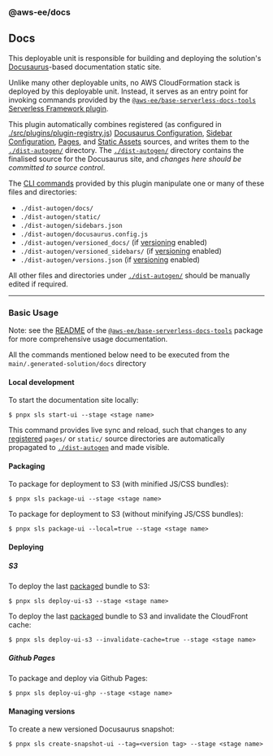 ### @aws-ee/docs

## Docs

This deployable unit is responsible for building and deploying the solution's [Docusaurus](https://v2.docusaurus.io/)-based documentation static site.

Unlike many other deployable units, no AWS CloudFormation stack is deployed by this deployable unit. Instead, it serves as an entry point for invoking commands provided by the [`@aws-ee/base-serverless-docs-tools`](../../../components/base/packages/serverless-docs-tools) [Serverless Framework plugin](https://www.serverless.com/framework/docs/providers/aws/guide/plugins/).

This plugin automatically combines registered (as configured in [./src/plugins/plugin-registry.js](./src/plugins/plugin-registry.js)) [Docusaurus Configuration](https://v2.docusaurus.io/docs/configuration/), [Sidebar Configuration](https://v2.docusaurus.io/docs/docs-introduction/#sidebar), [Pages](https://v2.docusaurus.io/docs/creating-pages), and [Static Assets](https://v2.docusaurus.io/docs/static-assets) sources, and writes them to the [`./dist-autogen/`](./dist-autogen) directory. The [`./dist-autogen/`](./dist-autogen) directory contains the finalised source for the Docusaurus site, and *changes here should be committed to source control*.

The [CLI commands](#basic-usage) provided by this plugin manipulate one or many of these files and directories:

- `./dist-autogen/docs/`
- `./dist-autogen/static/`
- `./dist-autogen/sidebars.json`
- `./dist-autogen/docusaurus.config.js`
- `./dist-autogen/versioned_docs/` (if [versioning](#managing-versions) enabled)
- `./dist-autogen/versioned_sidebars/` (if [versioning](#managing-versions) enabled)
- `./dist-autogen/versions.json` (if [versioning](#managing-versions) enabled)

All other files and directories under [`./dist-autogen/`](./dist-autogen) should be manually edited if required.

---

### Basic Usage

Note: see the [README](../../../components/base/packages/serverless-docs-tools/README.md) of the [`@aws-ee/base-serverless-docs-tools`](../../../components/base/packages/serverless-docs-tools) package for more comprehensive usage documentation.

All the commands mentioned below need to be executed from the `main/.generated-solution/docs` directory

#### Local development

To start the documentation site locally:

```
$ pnpx sls start-ui --stage <stage name>
```

This command provides live sync and reload, such that changes to any [registered](./src/plugins/plugin-registry.js) `pages/` or `static/` source directories are automatically propagated to [`./dist-autogen`](./dist-autogen) and made visible.

#### Packaging

To package for deployment to S3 (with minified JS/CSS bundles):

```
$ pnpx sls package-ui --stage <stage name>
```

To package for deployment to S3 (without minifying JS/CSS bundles):

```
$ pnpx sls package-ui --local=true --stage <stage name>
```

#### Deploying

##### S3

To deploy the last [packaged](#packaging) bundle to S3:

```
$ pnpx sls deploy-ui-s3 --stage <stage name>
```

To deploy the last [packaged](#packaging) bundle to S3 and invalidate the CloudFront cache:

```
$ pnpx sls deploy-ui-s3 --invalidate-cache=true --stage <stage name>
```

##### Github Pages

To package and deploy via Github Pages:

```
$ pnpx sls deploy-ui-ghp --stage <stage name>
```

#### Managing versions

To create a new versioned Docusaurus snapshot:

```
$ pnpx sls create-snapshot-ui --tag=<version tag> --stage <stage name>
```
